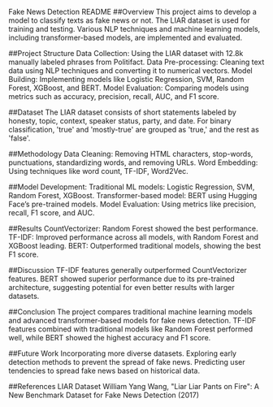 Fake News Detection README
##Overview
This project aims to develop a model to classify texts as fake news or not. The LIAR dataset is used for training and testing. Various NLP techniques and machine learning models, including transformer-based models, are implemented and evaluated.

##Project Structure
Data Collection: Using the LIAR dataset with 12.8k manually labeled phrases from Politifact.
Data Pre-processing: Cleaning text data using NLP techniques and converting it to numerical vectors.
Model Building: Implementing models like Logistic Regression, SVM, Random Forest, XGBoost, and BERT.
Model Evaluation: Comparing models using metrics such as accuracy, precision, recall, AUC, and F1 score.

##Dataset
The LIAR dataset consists of short statements labeled by honesty, topic, context, speaker status, party, and date. For binary classification, 'true' and 'mostly-true' are grouped as 'true,' and the rest as 'false'.

##Methodology
Data Cleaning: Removing HTML characters, stop-words, punctuations, standardizing words, and removing URLs.
Word Embedding: Using techniques like word count, TF-IDF, Word2Vec.

##Model Development:
Traditional ML models: Logistic Regression, SVM, Random Forest, XGBoost.
Transformer-based model: BERT using Hugging Face’s pre-trained models.
Model Evaluation: Using metrics like precision, recall, F1 score, and AUC.

##Results
CountVectorizer: Random Forest showed the best performance.
TF-IDF: Improved performance across all models, with Random Forest and XGBoost leading.
BERT: Outperformed traditional models, showing the best F1 score.

##Discussion
TF-IDF features generally outperformed CountVectorizer features.
BERT showed superior performance due to its pre-trained architecture, suggesting potential for even better results with larger datasets.

##Conclusion
The project compares traditional machine learning models and advanced transformer-based models for fake news detection. TF-IDF features combined with traditional models like Random Forest performed well, while BERT showed the highest accuracy and F1 score.

##Future Work
Incorporating more diverse datasets.
Exploring early detection methods to prevent the spread of fake news.
Predicting user tendencies to spread fake news based on historical data.

##References
LIAR Dataset
William Yang Wang, "Liar Liar Pants on Fire": A New Benchmark Dataset for Fake News Detection (2017)
